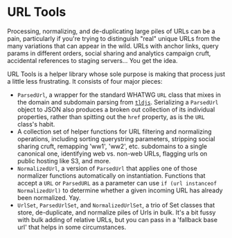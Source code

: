 # URL Tools

Processing, normalizing, and de-duplicating large piles of URLs can be a pain, particularly if you're trying to distinguish "real" unique URLs from the many variations that can appear in the wild. URLs with anchor links, query params in different orders, social sharing and analytics campaign cruft, accidental references to staging servers… You get the idea.

URL Tools is a helper library whose sole purpose is making that process just a little less frustrating. It consists of four major pieces:

- `ParsedUrl`, a wrapper for the standard WHATWG `URL` class that mixes in the domain and subdomain parsing from [`tldjs`](https://www.npmjs.com/package/tldjs). Serializing a `ParsedUrl` object to JSON also produces a broken out collection of its individual properties, rather than spitting out the `href` property, as is the `URL` class's habit.
- A collection set of helper functions for URL filtering and normalizing operations, including sorting querystring parameters, stripping social sharing cruft, remapping 'ww1', 'ww2', etc. subdomains to a single canonical one, identifying web vs. non-web URLs, flagging urls on public hosting like S3, and more.
- `NormalizedUrl`, a version of `ParsedUrl` that applies one of those normalizer functions automatically on instantiation. Functions that accept a `URL` or `ParsedURL` as a parameter can use `if (url instanceof NormalizedUrl)` to determine whether a given incoming URL has already been normalized. Yay.
- `UrlSet`, `ParsedUrlSet`, and `NormalizedUrlSet`, a trio of Set classes that store, de-duplicate, and normalize piles of Urls in bulk. It's a bit fussy with bulk adding of relative URLs, but you can pass in a 'fallback base url' that helps in some circumstances.
